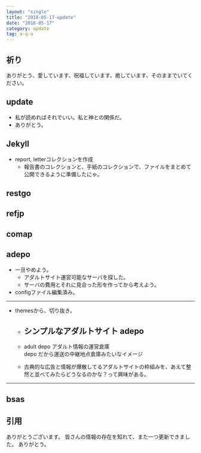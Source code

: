 ```yaml
---
layout: "single"
title: "2018-05-17-update"
date: "2018-05-17"
category: update
tag: a-q-a
---
```

## 祈り
ありがとう、愛しています、祝福しています、癒しています、そのままでいてください。

## update
- 私が読めればそれでいい。私と神との関係だ。
- ありがとう。

## Jekyll
- report, letterコレクションを作成
  - 報告書のコレクションと、手紙のコレクションで、ファイルをまとめて公開できるように準備したにゃ。
## restgo
## refjp
## comap
## adepo
- 一旦やめよう。
  - アダルトサイト運営可能なサーバを探した。
  - サーバの費用とそれに見合った形を作ってから考えよう。
- configファイル編集済み。
-----
- themesから、切り抜き。
  - ## シンプルなアダルトサイト adepo
  - adult depo アダルト情報の運営倉庫  
  depo だから運送の中継地点倉庫みたいなイメージ

  - 古典的な広告と情報が爆散してるアダルトサイトの枠組みを、あえて整然と並べてみたらどうなるのかな？って興味がある。
-----
## bsas

## 引用
ありがとうございます。
皆さんの情報の存在を知れて、また一つ更新できました。
ありがとう。
